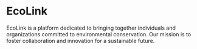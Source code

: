 # EcoLink
EcoLink is a platform dedicated to bringing together individuals and organizations committed to environmental conservation. Our mission is to foster collaboration and innovation for a sustainable future.
